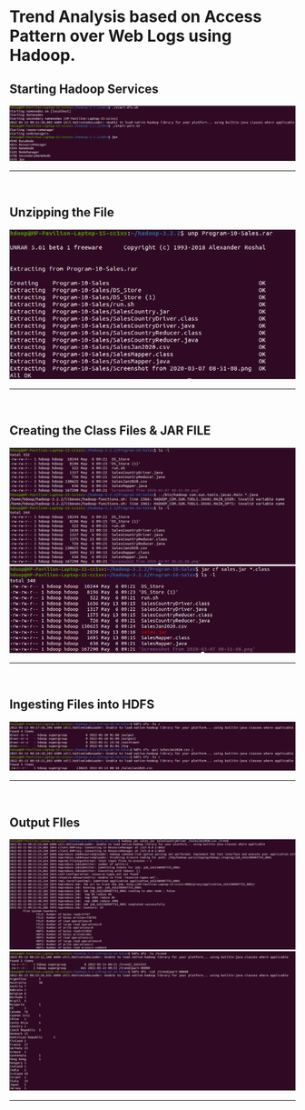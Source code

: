 
# Trend Analysis based on Access Pattern over Web Logs using Hadoop.



## Starting Hadoop Services
<img src="img/lab10_1.png">

<hr>
<br>

## Unzipping the File
<img src="img/lab10_2.png">

<hr>
<br>

## Creating the Class Files & JAR FILE

<img src ="img/lab10_3.png">
<img src ="img/lab10_4.png">

<hr>
<br>

## Ingesting Files into HDFS

<img src="img/lab10_5.png">


<hr>
<br>


## Output FIles

<img src="img/lab10_6.png">
<img src="img/lab10_7.png">

<hr>
<br>
